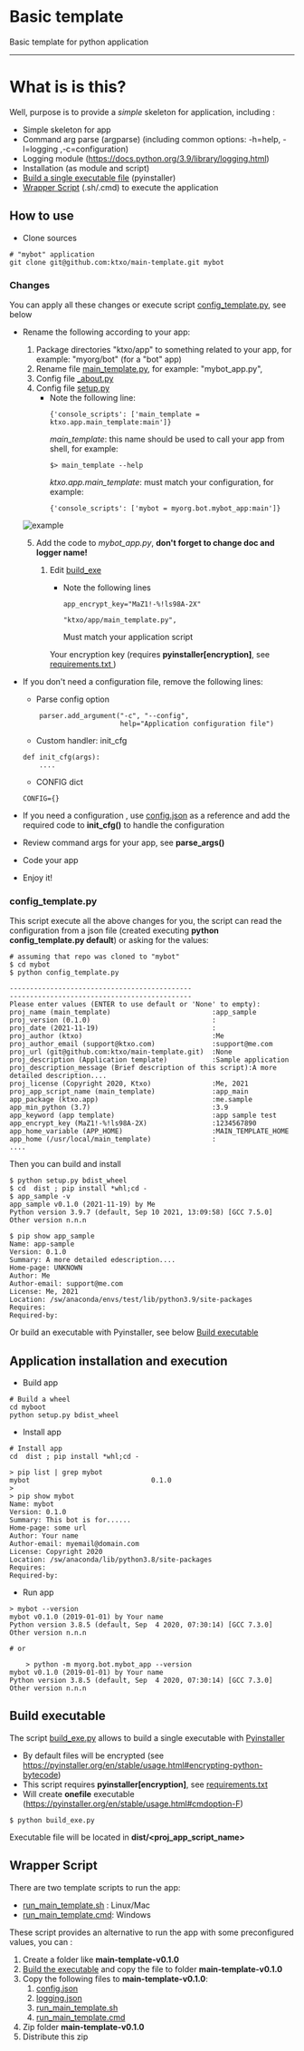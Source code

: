 
# Basic template

Basic template for python application

----

# What is is this?
Well, purpose is to provide a *simple* skeleton for application, including :

- Simple skeleton for app
- Command arg parse (argparse) (including common options: -h=help, -l=logging ,-c=configuration)
- Logging module (https://docs.python.org/3.9/library/logging.html)
- Installation (as module and script)
- [Build a single executable file](#build-executable) (pyinstaller)
- [Wrapper Script](#wrapper-script) (.sh/.cmd) to execute the application


## How to use

- Clone sources 
```
# "mybot" application
git clone git@github.com:ktxo/main-template.git mybot
```

### Changes

You can apply all these changes or execute script [config_template.py](), see below 

- Rename the following according to your app:
    1. Package directories "ktxo/app" to something related to your app, for example: "myorg/bot" (for a "bot" app)
    2. Rename file [main_template.py](ktxo/app/main_template.py), for example: "mybot_app.py",
    3. Config file [_about.py](ktxo/app/_about.py)
    4. Config file [setup.py](setup.py)
        - Note the following line: 
          ```
          {'console_scripts': ['main_template = ktxo.app.main_template:main']}
          ```
           *main_template*: this name should be used to call your app from shell, for example:
          ```
          $> main_template --help
          ```
           *ktxo.app.main_template*: must match your configuration, for example:
           ```
          {'console_scripts': ['mybot = myorg.bot.mybot_app:main']}
          ``` 
    ![example](example.png)
  
    5. Add the code to *mybot_app.py*, **don't forget to change doc and logger name!**
       1. Edit [build_exe](build_exe.py)
          - Note the following lines 
             ```
             app_encrypt_key="MaZ1!-%!ls98A-2X"
             ```
             ```
             "ktxo/app/main_template.py",
             ```
             Must match your application script
          
          Your encryption key (requires **pyinstaller\[encryption\]**, see [requirements.txt ](requirements.txt))
       
    
- If you don't need a configuration file, remove the following lines:
    - Parse config option 
    ```
        parser.add_argument("-c", "--config",
                            help="Application configuration file")
    ```

    - Custom handler: init_cfg
    ```
    def init_cfg(args):
        ....
    ```
    - CONFIG dict
    ```
    CONFIG={}
    ```

- If you need a configuration , use [config.json](config.json) as a reference and add the required code to **init_cfg()** to handle the configuration
- Review command args for your app, see **parse_args()**
- Code your app
- Enjoy it!


### config_template.py

This script execute all the above changes for you, the script can read the configuration from a json file (created executing __python config_template.py default__) or asking for the values:
``` 
# assuming that repo was cloned to "mybot"
$ cd mybot
$ python config_template.py

---------------------------------------------
---------------------------------------------
Please enter values (ENTER to use default or 'None' to empty):
proj_name (main_template)                         :app_sample
proj_version (0.1.0)                              :
proj_date (2021-11-19)                            :
proj_author (ktxo)                                :Me
proj_author_email (support@ktxo.com)              :support@me.com
proj_url (git@github.com:ktxo/main-template.git)  :None
proj_description (Application template)           :Sample application
proj_description_message (Brief description of this script):A more detailed description....
proj_license (Copyright 2020, Ktxo)               :Me, 2021
proj_app_script_name (main_template)              :app_main
app_package (ktxo.app)                            :me.sample
app_min_python (3.7)                              :3.9
app_keyword (app template)                        :app sample test
app_encrypt_key (MaZ1!-%!ls98A-2X)                :1234567890
app_home_variable (APP_HOME)                      :MAIN_TEMPLATE_HOME
app_home (/usr/local/main_template)               :
....
```


Then you can build and  install
``` 
$ python setup.py bdist_wheel
$ cd  dist ; pip install *whl;cd -
$ app_sample -v
app_sample v0.1.0 (2021-11-19) by Me
Python version 3.9.7 (default, Sep 10 2021, 13:09:58) [GCC 7.5.0]
Other version n.n.n

$ pip show app_sample
Name: app-sample
Version: 0.1.0
Summary: A more detailed edescription....
Home-page: UNKNOWN
Author: Me
Author-email: support@me.com
License: Me, 2021
Location: /sw/anaconda/envs/test/lib/python3.9/site-packages
Requires: 
Required-by: 
``` 
Or build an executable with Pyinstaller, see below [Build executable](#build-executable)

## Application installation and execution

- Build app 
``` 
# Build a wheel
cd myboot
python setup.py bdist_wheel
``` 
- Install app
``` 
# Install app
cd  dist ; pip install *whl;cd -

> pip list | grep mybot 
mybot                              0.1.0
> 
> pip show mybot
Name: mybot
Version: 0.1.0
Summary: This bot is for......
Home-page: some url
Author: Your name
Author-email: myemail@domain.com
License: Copyright 2020
Location: /sw/anaconda/lib/python3.8/site-packages
Requires: 
Required-by: 
```

- Run app
```
> mybot --version
mybot v0.1.0 (2019-01-01) by Your name
Python version 3.8.5 (default, Sep  4 2020, 07:30:14) [GCC 7.3.0]
Other version n.n.n

# or

    > python -m myorg.bot.mybot_app --version
mybot v0.1.0 (2019-01-01) by Your name
Python version 3.8.5 (default, Sep  4 2020, 07:30:14) [GCC 7.3.0]
Other version n.n.n

```

## Build executable
The script [build_exe.py](build_exe.py) allows to build a single executable with [Pyinstaller](https://pyinstaller.org/)

- By default files will be encrypted (see https://pyinstaller.org/en/stable/usage.html#encrypting-python-bytecode)
- This script requires **pyinstaller\[encryption\]**, see [requirements.txt ](requirements.txt)
- Will create **onefile** executable (https://pyinstaller.org/en/stable/usage.html#cmdoption-F)



```
$ python build_exe.py
```

Executable file will be located in **dist/<proj_app_script_name>**
 

## Wrapper Script 

There are two template scripts to run the app: 
- [run_main_template.sh](run_main_template.sh) : Linux/Mac
- [run_main_template.cmd](run_main_template.cmd): Windows

These script provides an alternative to run the app with some preconfigured values, you can :
1. Create a folder like **main-template-v0.1.0**
2. [Build the executable](#build-executable) and copy the file to folder **main-template-v0.1.0**
3. Copy the following files to **main-template-v0.1.0**:
   1. [config.json](config.json) 
   2. [logging.json](logging.json)
   3. [run_main_template.sh](run_main_template.sh)
   4. [run_main_template.cmd](run_main_template.cmd)
4. Zip folder **main-template-v0.1.0** 
5. Distribute this zip 
